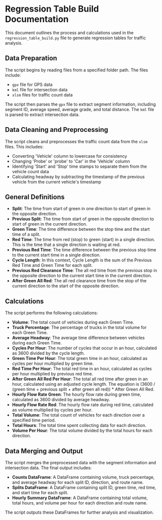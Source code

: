 # Regression Table Build Documentation
This document outlines the process and calculations used in the `regression_table_build.py` file to generate regression tables for traffic analysis.

## Data Preparation
The script begins by reading files from a specified folder path. The files include:

* `gpx` file for GPS data
* `kml` file for intersection data
* `xlsm` files for traffic count data

The script then parses the `gpx` file to extract segment information, including segment ID, average speed, average grade, and total distance. The `kml` file is parsed to extract intersection data.

## Data Cleaning and Preprocessing
The script cleans and preprocesses the traffic count data from the `xlsm` files. This includes:

* Converting 'Vehicle' column to lowercase for consistency
* Changing 'Probe' or 'probe' to 'Car' in the 'Vehicle' column
* Identifying 'Start' and 'Stop' time stamps to separate them from the vehicle count data
* Calculating headway by subtracting the timestamp of the previous vehicle from the current vehicle's timestamp

## General Definitions
* **Split**: The time from start of green in one direction to start of green in the opposite direction.
* **Previous Split**: The time from start of green in the opposite direction to start of green in the current direction.
* **Green Time**: The time difference between the stop time and the start time of a split.
* **Red Time**: The time from red (stop) to green (start) in a single direction. This is the time that a single direction is waiting at red. 
* **Previous Red Time**: The time difference between the previous stop time to the current start time in a single direction.
* **Cycle Length**: In this context, Cycle Length is the sum of the Previous Red Time and Green Time for each split.
* **Previous Red Clearance Time**: The all red time from the previous stop in the opposite direction to the current start time in the current direction.
* **After Green All Red**: The all red clearance time from the stop of the current direction to the start of the opposite direction.

## Calculations
The script performs the following calculations:

* **Volume**: The total count of vehicles during each Green Time.
* **Truck Percentage**: The percentage of trucks in the total volume for each Green Time.
* **Average Headway**: The average time difference between vehicles during each Green Time.
* **Cycles Per Hour**: The number of cycles that occur in an hour, calculated as 3600 divided by the cycle length.
* **Green Time Per Hour**: The total green time in an hour, calculated as cycles per hour multiplied by green time.
* **Red Time Per Hour**: The total red time in an hour, calculated as cycles per hour multiplied by previous red time.
* **After Green All Red Per Hour**: The total all red time after green in an hour, calculated using an adjusted cycle length. The equation is (3600 / (green time + previous split + after green all red)) * After Green All Red.
* **Hourly Flow Rate Green**: The hourly flow rate during green time, calculated as 3600 divided by average headway.
* **Hourly Flow Rate Red**: The hourly flow rate during red time, calculated as volume multiplied by cycles per hour.
* **Total Volume**: The total count of vehicles for each direction over a specified time period.
* **Total Hours**: The total time spent collecting data for each direction.
* **Volume Per Hour**: The total volume divided by the total hours for each direction.

## Data Merging and Output
The script merges the preprocessed data with the segment information and intersection data. The final output includes:

* **Counts DataFrame**: A DataFrame containing volume, truck percentage, and average headway for each split ID, direction, and route name.
* **Splits DataFrame**: A DataFrame containing split ID, green time, red time, and start time for each split.
* **Hourly Summary DataFrame**: A DataFrame containing total volume, total hours, and volume per hour for each direction and route name.

The script outputs these DataFrames for further analysis and visualization.
